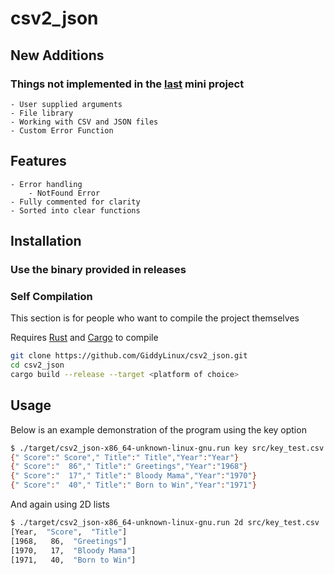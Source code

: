 # csv2_json


## New Additions

### **Things not implemented in the [last](https://github.com/GiddyLinux/countdown-timer) mini project**
    - User supplied arguments
    - File library
    - Working with CSV and JSON files
    - Custom Error Function
    



## Features
    - Error handling 
        - NotFound Error
    - Fully commented for clarity
    - Sorted into clear functions

## Installation

### **Use the binary provided in releases**

### Self Compilation
This section is for people who want to compile the project themselves

 Requires [Rust](https://www.rust-lang.org/) and [Cargo](https://crates.io/) to compile

```sh
git clone https://github.com/GiddyLinux/csv2_json.git
cd csv2_json
cargo build --release --target <platform of choice>
```

## Usage

Below is an example demonstration of the program using the key option
```sh
$ ./target/csv2_json-x86_64-unknown-linux-gnu.run key src/key_test.csv
{" Score":" Score"," Title":" Title","Year":"Year"}
{" Score":"  86"," Title":" Greetings","Year":"1968"}
{" Score":"  17"," Title":" Bloody Mama","Year":"1970"}
{" Score":"  40"," Title":" Born to Win","Year":"1971"}
```
And again using 2D lists 
```sh
$ ./target/csv2_json-x86_64-unknown-linux-gnu.run 2d src/key_test.csv
[Year,  "Score",  "Title"]
[1968,   86,  "Greetings"]
[1970,   17,  "Bloody Mama"]
[1971,   40,  "Born to Win"]
```
